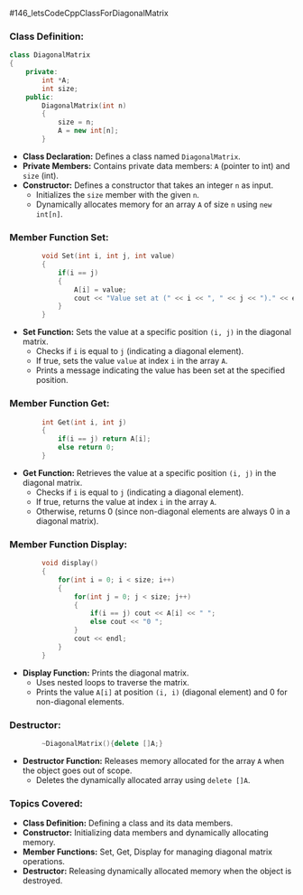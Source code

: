 #146_letsCodeCppClassForDiagonalMatrix

### Class Definition:
```cpp
class DiagonalMatrix
{
    private:
        int *A;
        int size;
    public:
        DiagonalMatrix(int n)
        {
            size = n;
            A = new int[n];
        }
```

- **Class Declaration:** Defines a class named `DiagonalMatrix`.
- **Private Members:** Contains private data members: `A` (pointer to int) and `size` (int).
- **Constructor:** Defines a constructor that takes an integer `n` as input.
  - Initializes the `size` member with the given `n`.
  - Dynamically allocates memory for an array `A` of size `n` using `new int[n]`.

### Member Function Set:
```cpp
        void Set(int i, int j, int value)
        {
            if(i == j) 
            {
                A[i] = value;
                cout << "Value set at (" << i << ", " << j << ")." << endl;
            }
        }
```
- **Set Function:** Sets the value at a specific position `(i, j)` in the diagonal matrix.
  - Checks if `i` is equal to `j` (indicating a diagonal element).
  - If true, sets the value `value` at index `i` in the array `A`.
  - Prints a message indicating the value has been set at the specified position.

### Member Function Get:
```cpp
        int Get(int i, int j)
        {
            if(i == j) return A[i];
            else return 0;    
        }
```
- **Get Function:** Retrieves the value at a specific position `(i, j)` in the diagonal matrix.
  - Checks if `i` is equal to `j` (indicating a diagonal element).
  - If true, returns the value at index `i` in the array `A`.
  - Otherwise, returns 0 (since non-diagonal elements are always 0 in a diagonal matrix).

### Member Function Display:
```cpp
        void display()
        {
            for(int i = 0; i < size; i++)
            {
                for(int j = 0; j < size; j++)
                {
                    if(i == j) cout << A[i] << " ";
                    else cout << "0 ";
                }
                cout << endl;
            }
        }
```
- **Display Function:** Prints the diagonal matrix.
  - Uses nested loops to traverse the matrix.
  - Prints the value `A[i]` at position `(i, i)` (diagonal element) and 0 for non-diagonal elements.

### Destructor:
```cpp
        ~DiagonalMatrix(){delete []A;}
```
- **Destructor Function:** Releases memory allocated for the array `A` when the object goes out of scope.
  - Deletes the dynamically allocated array using `delete []A`.

### Topics Covered:
- **Class Definition:** Defining a class and its data members.
- **Constructor:** Initializing data members and dynamically allocating memory.
- **Member Functions:** Set, Get, Display for managing diagonal matrix operations.
- **Destructor:** Releasing dynamically allocated memory when the object is destroyed.